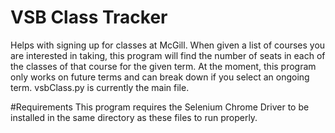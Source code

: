 # VSB Class Tracker
Helps with signing up for classes at McGill.
When given a list of courses you are interested in taking, this program will find the number of seats in each of the classes of that course for the given term.
At the moment, this program only works on future terms and can break down if you select an ongoing term.
vsbClass.py is currently the main file.

#Requirements
This program requires the Selenium Chrome Driver to be installed in the same directory as these files to run properly. 


